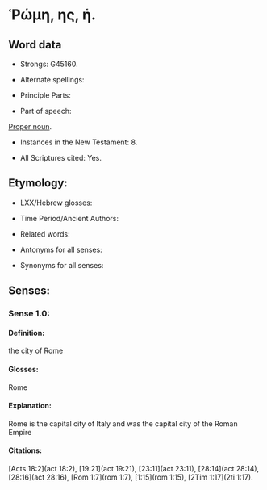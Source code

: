 # Ῥώμη, ης, ἡ.

<!-- Status: S3=Needs 2nd Review -->
<!-- Lexica used for edits: BDAG LN FFM BN LSJM   -->

## Word data

* Strongs: G45160.

* Alternate spellings:


* Principle Parts: 


* Part of speech: 

[Proper noun](http://ugg.readthedocs.io/en/latest/proper_noun.html).

* Instances in the New Testament: 8.

* All Scriptures cited: Yes.

## Etymology: 


* LXX/Hebrew glosses: 


* Time Period/Ancient Authors: 


* Related words: 

* Antonyms for all senses:

* Synonyms for all senses: 


## Senses: 


### Sense  1.0: 

#### Definition: 

the city of Rome

#### Glosses: 

Rome

#### Explanation: 

Rome is the capital city of Italy and was the capital city of the Roman Empire

#### Citations: 

[Acts 18:2](act 18:2),  [19:21](act 19:21), [23:11](act 23:11), [28:14](act 28:14), [28:16](act 28:16), [Rom 1:7](rom 1:7), [1:15](rom 1:15), [2Tim 1:17](2ti 1:17).
